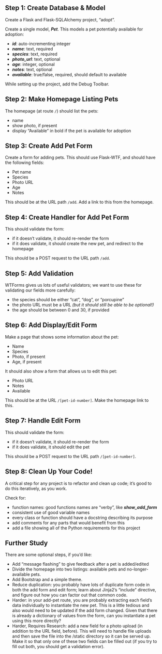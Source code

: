## **Step 1: Create Database & Model**

Create a Flask and Flask-SQLAlchemy project, “adopt”.

Create a single model, ***Pet***. This models a pet potentially available for adoption:

- ***id***: auto-incrementing integer
- ***name***: text, required
- ***species***: text, required
- ***photo_url***: text, optional
- ***age***: integer, optional
- ***notes***: text, optional
- ***available***: true/false, required, should default to available

While setting up the project, add the Debug Toolbar.

## **Step 2: Make Homepage Listing Pets**

The homepage (at route `/`) should list the pets:

- name
- show photo, if present
- display “Available” in bold if the pet is available for adoption

## **Step 3: Create Add Pet Form**

Create a form for adding pets. This should use Flask-WTF, and should have the following fields:

- Pet name
- Species
- Photo URL
- Age
- Notes

This should be at the URL path `/add`. Add a link to this from the homepage.

## **Step 4: Create Handler for Add Pet Form**

This should validate the form:

- if it doesn’t validate, it should re-render the form
- if it does validate, it should create the new pet, and redirect to the homepage

This should be a POST request to the URL path `/add`.

## **Step 5: Add Validation**

WTForms gives us lots of useful validators; we want to use these for validating our fields more carefully:

- the species should be either “cat”, “dog”, or “porcupine”
- the photo URL must be a URL *(but it should still be able to be optional!)*
- the age should be between 0 and 30, if provided

## **Step 6: Add Display/Edit Form**

Make a page that shows some information about the pet:

- Name
- Species
- Photo, if present
- Age, if present

It should also show a form that allows us to edit this pet:

- Photo URL
- Notes
- Available

This should be at the URL `/[pet-id-number]`. Make the homepage link to this.

## **Step 7: Handle Edit Form**

This should validate the form:

- if it doesn’t validate, it should re-render the form
- if it does validate, it should edit the pet

This should be a POST request to the URL path `/[pet-id-number]`.

## **Step 8: Clean Up Your Code!**

A critical step for any project is to refactor and clean up code; it’s good to do this iteratively, as you work.

Check for:

- function names: good functions names are “verby”, like ***show_add_form***
- consistent use of good variable names
- every class or function should have a docstring describing its purpose
- add comments for any parts that would benefit from this
- add a file showing all of the Python requirements for this project

## **Further Study**

There are some optional steps, if you’d like:

- Add “message flashing” to give feedback after a pet is added/edited
- Divide the homepage into two listings: available pets and no-longer-available pets.
- Add Bootstrap and a simple theme.
- Reduce duplication: you probably have lots of duplicate form code in both the add form and edit form; learn about Jinja2’s “include” directive, and figure out how you can factor out that common code.
- Harder: in your add-pet route, you are probably extracting each field’s data individually to instantiate the new pet. This is a little tedious and also would need to be updated if the add form changed. Given that there is already a dictionary of values from the form, can you instantiate a pet using this more directly?
- Harder, Requires Research: add a new field for a photo upload (in addition to the URL field, before). This will need to handle file uploads and then save the file into the /static directory so it can be served up. Make it so that only one of these two fields can be filled out (if you try to fill out both, you should get a validation error).
